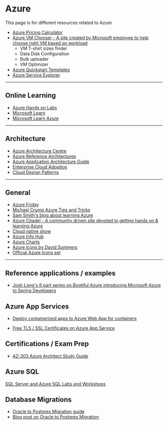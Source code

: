 # Azure

This page is for different resources related to Azure

- [Azure Pricing Calculator](https://azure.microsoft.com/en-us/pricing/calculator/)
- [Azure VM Chooser - A site created by Microsoft employee to help choose right VM based on workload](azurevmchooser.kves.be)
  - VM T-shirt sizes finder
  - Data Disk Configuration
  - Bulk uploader
  - VM Optimizer
- [Azure Quickstart Templates](https://github.com/Azure/azure-quickstart-templates)
- [Azure Service Explorer](https://nnmer.github.io/azure-services-map/dist/)

---

## Online Learning

- [Azure Hands on Labs](https://www.microsoft.com/handsonlabs/)
- [Microsoft Learn](https://docs.microsoft.com/en-us/learn/)
- [Microsoft Learn Azure](https://docs.microsoft.com/en-sg/learn/azure/)

---

## Architecture

- [Azure Architecture Centre](https://docs.microsoft.com/en-us/azure/architecture/)
- [Azure Reference Architectures](https://docs.microsoft.com/en-us/azure/architecture/reference-architectures/)
- [Azure Application Architecture Guide](https://docs.microsoft.com/en-us/azure/architecture/guide/)
- [Enterprise Cloud Adoption](https://docs.microsoft.com/en-us/azure/architecture/cloud-adoption/overview)
- [Cloud Design Patterns](https://docs.microsoft.com/en-us/azure/architecture/patterns/)

---

## General

- [Azure Friday](https://azure.microsoft.com/en-us/resources/videos/azure-friday/)
- [Michael Crump Azure Tips and Tricks](https://www.michaelcrump.net/azure-tips-and-tricks-complete-list/)
- [Sam Smith's blog about learning Azure](https://samlearnsazure.blog/)
- [Azure Citadel - A community driven site devoted to getting hands on & learning Azure](https://azurecitadel.com/)
- [Cloud native show](https://aka.ms/cloudnativeshow)
- [Azure Info Hub](https://azureinfohub.azurewebsites.net/)
- [Azure Charts](https://azurecharts.com)
- [Azure Icons by David Summers](https://github.com/David-Summers/Azure-Design)
- [Official Azure Icons set](http://code.benco.io/icon-collection/azure-icons/)

---

## Reference applications / examples

- [Josh Long's 6 part series on Bootiful Azure introducing Microsoft Azure to Spring Developers](https://spring.io/blog/2019/01/03/bootiful-azure-taking-your-first-steps-with-microsoft-azure-1-6)

## Azure App Services

- [Deploy containerized apps to Azure Web App for containers](https://chrissainty.com/containerising-blazor-applications-with-docker-deploying-containerised-apps-to-azure-web-app-for-containers/)

- [Free TLS / SSL Certificates on Azure App Service](https://dev.to/azure/configuring-the-free-tls-ssl-certificates-on-azure-app-service-j2a)

## Certifications / Exam Prep

- [AZ-303 Azure Architect Study Guide](https://www.thomasmaurer.ch/2020/03/az-303-study-guide-azure-architect-technologies/)

## Azure SQL

[SQL Server and Azure SQL Labs and Workshops](https://aka.ms/sqlworkshops)

## Database Migrations

- [Oracle to Postgres Migration guide](https://github.com/microsoft/OrcasNinjaTeam/blob/master/Oracle%20to%20PostgreSQL%20Migration%20Guide/Oracle%20to%20Azure%20Database%20for%20PostgreSQL%20Migration%20Guide.pdf)
- [Blog post on Oracle to Postgres Migration](https://techcommunity.microsoft.com/t5/azure-database-for-postgresql/new-oracle-to-postgres-migration-guide-for-azure/ba-p/2055303)
